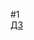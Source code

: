 #1  
[ДЗ](https://docs.google.com/document/d/1MVvpnqk8MlrHVYPeYEKXgMFugAt9YMqTHFLevo_6huc/edit?usp=share_link) 